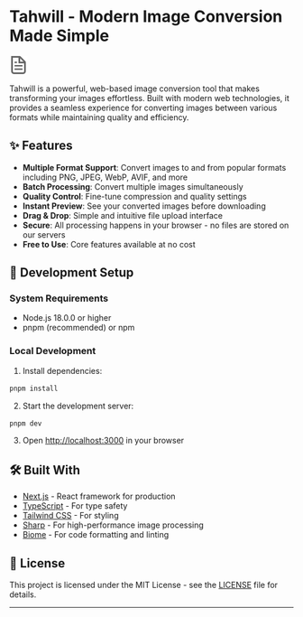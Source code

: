 # Tahwill - Modern Image Conversion Made Simple

![Tahwill Logo](./public/file.svg)

Tahwill is a powerful, web-based image conversion tool that makes transforming your images effortless. Built with modern web technologies, it provides a seamless experience for converting images between various formats while maintaining quality and efficiency.

## ✨ Features

- **Multiple Format Support**: Convert images to and from popular formats including PNG, JPEG, WebP, AVIF, and more
- **Batch Processing**: Convert multiple images simultaneously
- **Quality Control**: Fine-tune compression and quality settings
- **Instant Preview**: See your converted images before downloading
- **Drag & Drop**: Simple and intuitive file upload interface
- **Secure**: All processing happens in your browser - no files are stored on our servers
- **Free to Use**: Core features available at no cost

## 🔧 Development Setup

### System Requirements

- Node.js 18.0.0 or higher
- pnpm (recommended) or npm

### Local Development

1. Install dependencies:
```bash
pnpm install
```

2. Start the development server:
```bash
pnpm dev
```

3. Open [http://localhost:3000](http://localhost:3000) in your browser

## 🛠️ Built With

- [Next.js](https://nextjs.org/) - React framework for production
- [TypeScript](https://www.typescriptlang.org/) - For type safety
- [Tailwind CSS](https://tailwindcss.com/) - For styling
- [Sharp](https://sharp.pixelplumbing.com/) - For high-performance image processing
- [Biome](https://biomejs.dev/) - For code formatting and linting

## 📝 License

This project is licensed under the MIT License - see the [LICENSE](LICENSE) file for details.

---